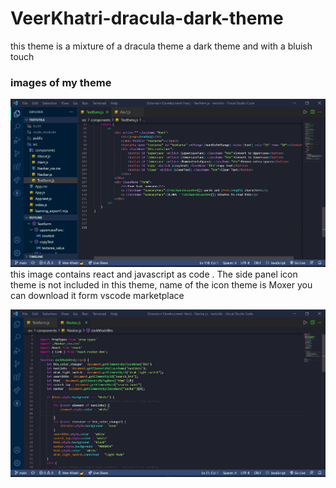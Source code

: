 # VeerKhatri-dracula-dark-theme
this theme is a mixture of a dracula theme a dark theme and with a bluish touch
### images of my theme
![image here](themeshot.jpg)
this image contains react and javascript as code . The side panel icon theme is not included in this theme, name of the icon theme is Moxer  you can download it form vscode marketplace

![image here](shotshot.jpg)